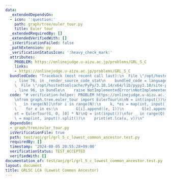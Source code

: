 ```yaml
---
data:
  _extendedDependsOn:
  - icon: ':question:'
    path: graph/tree/euler_tour.py
    title: Euler tour
  _extendedRequiredBy: []
  _extendedVerifiedWith: []
  _isVerificationFailed: false
  _pathExtension: py
  _verificationStatusIcon: ':heavy_check_mark:'
  attributes:
    PROBLEM: https://onlinejudge.u-aizu.ac.jp/problems/GRL_5_C
    links:
    - https://onlinejudge.u-aizu.ac.jp/problems/GRL_5_C
  bundledCode: "Traceback (most recent call last):\n  File \"/opt/hostedtoolcache/PyPy/3.10.14/x64/lib/pypy3.10/site-packages/onlinejudge_verify/documentation/build.py\"\
    , line 76, in _render_source_code_stat\n    bundled_code = language.bundle(\n\
    \  File \"/opt/hostedtoolcache/PyPy/3.10.14/x64/lib/pypy3.10/site-packages/onlinejudge_verify/languages/python.py\"\
    , line 96, in bundle\n    raise NotImplementedError\nNotImplementedError\n"
  code: "# verification-helper: PROBLEM https://onlinejudge.u-aizu.ac.jp/problems/GRL_5_C\n\
    \nfrom graph.tree.euler_tour import EulerTour\n\nN = int(input())\nG = [[] for\
    \ _ in range(N)]\nfor i in range(N):\n    k, *es = map(int, input().split())\n\
    \    for e in es:\n        G[i].append((e, 1))\n        G[e].append((i, 1))\n\n\
    et = EulerTour(G, 0, [0] * N)\nQ = int(input())\nfor _ in range(Q):\n    u, v\
    \ = map(int, input().split())\n    print(et.lca(u, v))\n"
  dependsOn:
  - graph/tree/euler_tour.py
  isVerificationFile: true
  path: test/aoj/grl/grl_5_c_lowest_common_ancestor.test.py
  requiredBy: []
  timestamp: '2024-08-05 20:55:28+09:00'
  verificationStatus: TEST_ACCEPTED
  verifiedWith: []
documentation_of: test/aoj/grl/grl_5_c_lowest_common_ancestor.test.py
layout: document
title: GRL5C LCA (Lowest Common Ancestor)
---
```


